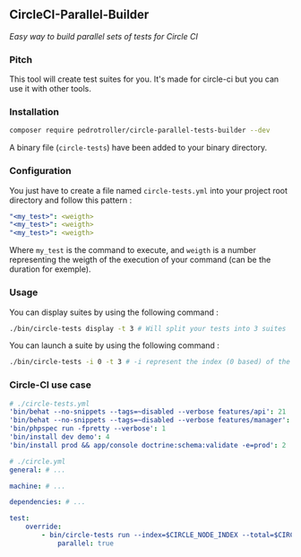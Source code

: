 ## CircleCI-Parallel-Builder
*Easy way to build parallel sets of tests for Circle CI*

### Pitch
This tool will create test suites for you. It's made for circle-ci but you can use it with other tools.

### Installation
```bash
composer require pedrotroller/circle-parallel-tests-builder --dev
```
A binary file (`circle-tests`) have been added to your binary directory.

### Configuration
You just have to create a file named `circle-tests.yml` into your project root directory and follow this pattern : 
```yml
"<my_test>": <weigth>
"<my_test>": <weigth>
"<my_test>": <weigth>
```
Where `my_test` is the command to execute, and `weigth` is a number representing the weigth of the execution of your command (can be the duration for exemple).

### Usage
You can display suites by using the following command : 
```bash
./bin/circle-tests display -t 3 # Will split your tests into 3 suites
```
You can launch a suite by using the following command : 
```bash
./bin/circle-tests -i 0 -t 3 # -i represent the index (0 based) of the desired suite
```

### Circle-CI use case
```yml
# ./circle-tests.yml
'bin/behat --no-snippets --tags=~disabled --verbose features/api': 21
'bin/behat --no-snippets --tags=~disabled --verbose features/manager': 50
'bin/phpspec run -fpretty --verbose': 1
'bin/install dev demo': 4
'bin/install prod && app/console doctrine:schema:validate -e=prod': 2
```
```yml
# ./circle.yml
general: # ...

machine: # ...

dependencies: # ...

test:
    override:
        - bin/circle-tests run --index=$CIRCLE_NODE_INDEX --total=$CIRCLE_NODE_TOTAL:
            parallel: true
```